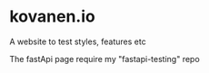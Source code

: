 # kovanen.io
A website to test styles, features etc

The fastApi page require my "fastapi-testing" repo
